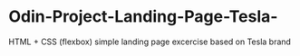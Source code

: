 # Odin-Project-Landing-Page-Tesla-
HTML + CSS (flexbox) simple landing page excercise based on Tesla brand
